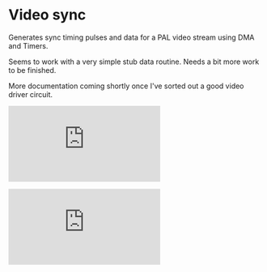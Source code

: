 # Video sync

Generates sync timing pulses and data for a PAL video stream using DMA and Timers.

Seems to work with a very simple stub data routine. Needs a bit more work to
be finished.

More documentation coming shortly once I've sorted out a good video driver circuit.

![sync timing](https://svg.wavedrom.com/github/peteri/stm8ldiscovery/main/VideoSync/timer1.json)

![viddata](https://svg.wavedrom.com/github/peteri/stm8ldiscovery/main/VideoSync/timer2.json)
